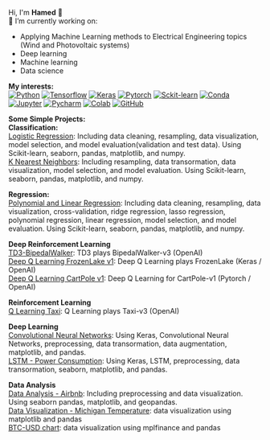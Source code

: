 Hi, I'm **Hamed** 👋  
:dart: I’m currently working on:
- Applying Machine Learning methods to Electrical Engineering topics (Wind and Photovoltaic systems)
- Deep learning
- Machine learning
- Data science
  
**My interests:**  
[![Python](https://img.shields.io/badge/Python-3776AB?style=flat-square&logo=python&logoColor=white)](https://www.python.org/)   [![Tensorflow](https://img.shields.io/badge/TensorFlow-FF6F00?style=flat-square&logo=TensorFlow&logoColor=white)](https://www.tensorflow.org/)   [![Keras](https://img.shields.io/badge/Keras-D00000?style=flat-square&logo=Keras&logoColor=white)](https://keras.io/)   [![Pytorch](https://img.shields.io/badge/PyTorch-%23EE4C2C.svg)](https://pytorch.org/)   [![Sckit-learn](https://img.shields.io/badge/scikit_learn-F7931E?style=flat-square&logo=scikit-learn&logoColor=white)](https://scikit-learn.org/)   [![Conda](https://img.shields.io/badge/conda-342B029.svg?&style=flat-square&logo=anaconda&logoColor=white)](https://docs.conda.io/en/latest/)   [![Jupyter](https://img.shields.io/badge/Jupyter-F37626.svg?&style=flat-square&logo=Jupyter&logoColor=white)](https://jupyter.org/)      [![Pycharm](https://img.shields.io/badge/pycharm-143?style=flat-square&logo=pycharm&logoColor=black&color=black&labelColor=green)](https://www.jetbrains.com/pycharm/)      [![Colab](https://colab.research.google.com/assets/colab-badge.svg)](https://colab.research.google.com/notebooks/intro.ipynb?utm_source=scs-index)     [![GitHub](https://img.shields.io/badge/RASPBERRY%20PI-C51A4A.svg?&style=flat-square&logo=raspberry%20pi&logoColor=white)](https://www.raspberrypi.org/)      


**Some Simple Projects:**  
**Classification:**  
[Logistic Regression](https://github.com/hamedcoding/LogR): Including data cleaning, resampling, data visualization, model selection, and model evaluation(validation and test data). Using Scikit-learn, seaborn, pandas, matplotlib, and numpy.  
[K Nearest Neighbors](https://github.com/hamedcoding/KNN): Including resampling, data transormation, data visualization, model selection, and model evaluation. Using Scikit-learn, seaborn, pandas, matplotlib, and numpy.  
  
**Regression:**  
[Polynomial and Linear Regression](https://github.com/hamedcoding/LR): Including data cleaning, resampling, data visualization, cross-validation, ridge regression, lasso regression, polynomial regression, linear regression, model selection, and model evaluation. Using Scikit-learn, seaborn, pandas, matplotlib, and numpy.   
  
**Deep Reinforcement Learning**  
[TD3-BipedalWalker](https://github.com/hamedcoding/TD3): TD3 plays BipedalWalker-v3 (OpenAI)  
[Deep Q Learning FrozenLake v1](https://github.com/hamedcoding/DQLFrozenLake): Deep Q Learning plays FrozenLake (Keras / OpenAI)  
[Deep Q Learning CartPole v1](https://github.com/hamedcoding/CartPole): Deep Q Learning for CartPole-v1 (Pytorch / OpenAI)  
  
**Reinforcement Learning**  
[Q Learning Taxi](https://github.com/hamedcoding/QL_Taxi): Q Learning plays Taxi-v3 (OpenAI)   

**Deep Learning**  
[Convolutional Neural Networks](https://github.com/hamedcoding/ConvNN): Using Keras, Convolutional Neural Networks, preprocessing, data transormation, data augmentation, matplotlib, and pandas.  
[LSTM - Power Consumption](https://github.com/hamedcoding/Power): Using Keras, LSTM, preprocessing, data transormation, seaborn, matplotlib, and pandas.  

**Data Analysis**  
[Data Analysis - Airbnb](https://github.com/hamedcoding/Airbnb): Including preprocessing and data visualization. Using seaborn pandas, matplotlib, and geopandas.  
[Data Visualization - Michigan Temperature](https://github.com/hamedcoding/MichTemp): data visualization using matplotlib and pandas  
[BTC-USD chart](https://github.com/hamedcoding/BTCUSD): data visualization using mplfinance and pandas  
